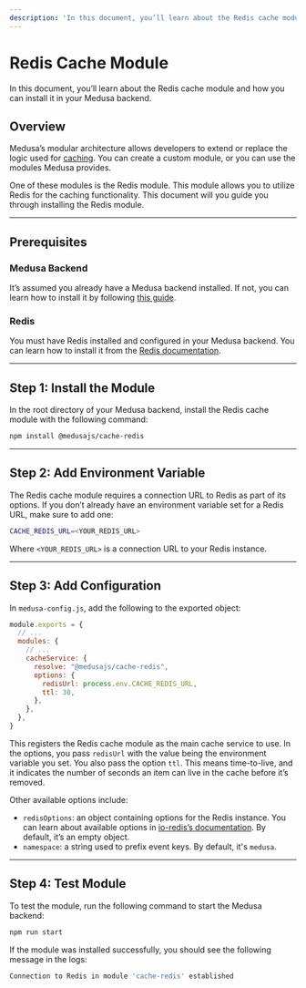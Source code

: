 ```yaml
---
description: 'In this document, you’ll learn about the Redis cache module and how you can install it in your Medusa backend.'
---
```


# Redis Cache Module

In this document, you’ll learn about the Redis cache module and how you can install it in your Medusa backend.

## Overview

Medusa’s modular architecture allows developers to extend or replace the logic used for [caching](../overview.mdx). You can create a custom module, or you can use the modules Medusa provides.

One of these modules is the Redis module. This module allows you to utilize Redis for the caching functionality. This document will you guide you through installing the Redis module.

---

## Prerequisites

### Medusa Backend

It’s assumed you already have a Medusa backend installed. If not, you can learn how to install it by following [this guide](../../backend/install.mdx).

### Redis

You must have Redis installed and configured in your Medusa backend. You can learn how to install it from the [Redis documentation](https://redis.io/docs/getting-started/installation/).

---

## Step 1: Install the Module

In the root directory of your Medusa backend, install the Redis cache module with the following command:

```bash npm2yarn
npm install @medusajs/cache-redis
```

---

## Step 2: Add Environment Variable

The Redis cache module requires a connection URL to Redis as part of its options. If you don’t already have an environment variable set for a Redis URL, make sure to add one:

```bash
CACHE_REDIS_URL=<YOUR_REDIS_URL>
```

Where `<YOUR_REDIS_URL>` is a connection URL to your Redis instance.

---

## Step 3: Add Configuration

In `medusa-config.js`, add the following to the exported object:

```js title=medusa-config.js
module.exports = {
  // ...
  modules: {
    // ...
    cacheService: {
      resolve: "@medusajs/cache-redis",
      options: { 
        redisUrl: process.env.CACHE_REDIS_URL,
        ttl: 30,
      },
    },
  },
}
```

This registers the Redis cache module as the main cache service to use. In the options, you pass `redisUrl` with the value being the environment variable you set. You also pass the option `ttl`. This means time-to-live, and it indicates the number of seconds an item can live in the cache before it’s removed.

Other available options include:

- `redisOptions`: an object containing options for the Redis instance. You can learn about available options in [io-redis’s documentation](https://luin.github.io/ioredis/index.html#RedisOptions). By default, it’s an empty object.
- `namespace`: a string used to prefix event keys. By default, it's `medusa`.

---

## Step 4: Test Module

To test the module, run the following command to start the Medusa backend:

```bash npm2yarn
npm run start
```

If the module was installed successfully, you should see the following message in the logs:

```bash noCopy noReport
Connection to Redis in module 'cache-redis' established
```
